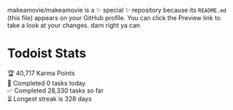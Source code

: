 makeamovie/makeamovie is a ✨ special ✨ repository because its `README.md` (this file) appears on your GitHub profile.
You can click the Preview link to take a look at your changes. darn right ya can

# Todoist Stats

<!-- TODO-IST:START -->
🏆  40,717 Karma Points           
🌸  Completed 0 tasks today           
✅  Completed 28,330 tasks so far           
⏳  Longest streak is 328 days
<!-- TODO-IST:END -->